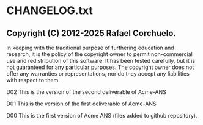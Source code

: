 # CHANGELOG.txt

## Copyright (C) 2012-2025 Rafael Corchuelo.

In keeping with the traditional purpose of furthering education and research, it is
the policy of the copyright owner to permit non-commercial use and redistribution of
this software. It has been tested carefully, but it is not guaranteed for any particular
purposes.  The copyright owner does not offer any warranties or representations, nor do
they accept any liabilities with respect to them.

D02 This is the version of the second deliverable of Acme-ANS

D01 This is the version of the first deliverable of Acme-ANS

D00 This is the first version of Acme ANS (files added to github repository).